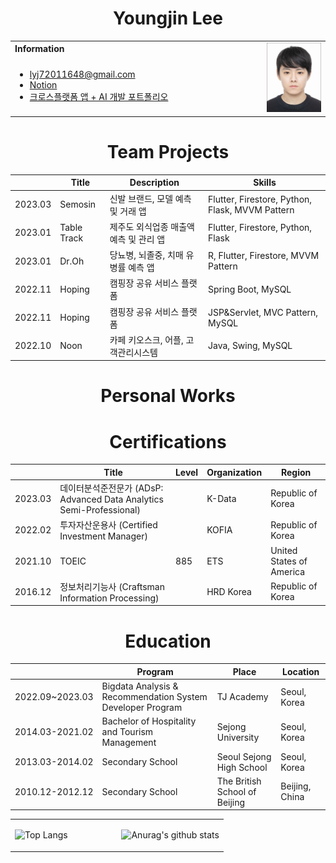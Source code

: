 <h1 align="center">Youngjin Lee</h1>
<table>
  <tbody>
    <tr>
      <td><b>Information</b></td>
      <td width="20%" rowspan="10">
        <img alt="Photo" src="./profile_image.jpg" />
      </td>
    </tr>
    <tr>
      <td>
        <ul>
          <li><a href="mailto:lyj72011648@gmail.com" title="E-mail">lyj72011648@gmail.com</li>
          <li><a href="https://www.notion.so/Home-9e3211a55b694442acbea0113d3cec57" title="Notion">Notion</a></li>
          <li><a href="https://www.ethanyjlee.github.io/app_data_portfolio.pdf" title="Portfolio">크로스플랫폼 앱 + AI 개발 포트폴리오</a></li>
        </ul>
      </td>
    </tr>
  </tbody>
</table>

<h1 align="center">Team Projects</h1>
<div align="center">

|| Title | Description | Skills | 
|-----| ------------ | ------------- | ------------- |
| 2023.03 | Semosin | 신발 브랜드, 모델 예측 및 거래 앱 | Flutter, Firestore, Python, Flask, MVVM Pattern |
| 2023.01 | Table Track | 제주도 외식업종 매출액 예측 및 관리 앱 | Flutter, Firestore, Python, Flask |
| 2023.01 | Dr.Oh | 당뇨병, 뇌졸중, 치매 유병률 예측 앱 | R, Flutter, Firestore, MVVM Pattern |
| 2022.11 | Hoping | 캠핑장 공유 서비스 플랫폼 | Spring Boot, MySQL |
| 2022.11 | Hoping | 캠핑장 공유 서비스 플랫폼 | JSP&Servlet, MVC Pattern, MySQL |
| 2022.10 | Noon | 카페 키오스크, 어플, 고객관리시스템 | Java, Swing, MySQL |

</div>

<h1 align="center">Personal Works</h1>

<!-- <div align="center">

|| Title | Description | Skills | 
|-----| ------------ | ------------- | ------------- |
| 2022.12 | Scrap Book | 프라이빗 포토 앨범 및 다이어리 작성 어플 | Flutter |

</div> -->



<h1 align="center">Certifications</h1>

| | Title | Level | Organization | Region |
| ----- | ----- | ----- | ----- | ----- |
| 2023.03 | 데이터분석준전문가 (ADsP: Advanced Data Analytics Semi-Professional) | | K-Data | Republic of Korea |
| 2022.02 | 투자자산운용사 (Certified Investment Manager) | | KOFIA | Republic of Korea |
| 2021.10 | TOEIC | 885 | ETS | United States of America
| 2016.12 | 정보처리기능사 (Craftsman Information Processing) | | HRD Korea | Republic of Korea |

<h1 align="center">Education</h1>

|| Program | Place | Location |
|----- | ---------- | ----- | ----- |
| 2022.09~2023.03 | Bigdata Analysis & Recommendation System Developer Program | TJ Academy | Seoul, Korea |
| 2014.03-2021.02 | Bachelor of Hospitality and Tourism Management | Sejong University | Seoul, Korea |
| 2013.03-2014.02 | Secondary School | Seoul Sejong High School | Seoul, Korea |
| 2010.12-2012.12 | Secondary School | The British School of Beijing | Beijing, China |

<div>
<table>
<tr>
<td width="50%">

![Top Langs](https://github-readme-stats.vercel.app/api/top-langs/?username=EthanYJLee&layout=compact&theme=transparent)
</td>

<td width="50%">

![Anurag's github stats](https://github-readme-stats.vercel.app/api?username=EthanYJLee&show_icons=true&theme=transparent)
</td>

</table>
</div>
<!-- <div>
<table>


![Top Langs](https://github-readme-stats.vercel.app/api/top-langs/?username=EthanYJLee&layout=compact&theme=transparent)


![Anurag's github stats](https://github-readme-stats.vercel.app/api?username=EthanYJLee&show_icons=true&theme=transparent)


</table>

</div> -->
